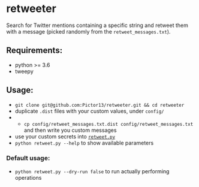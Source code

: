# retweeter

Search for Twitter mentions containing a specific string and retweet them with a message (picked randomly from the ```retweet_messages.txt```).

## Requirements:

- python >= 3.6
- tweepy

## Usage:

- ```git clone git@github.com:Pictor13/retweeter.git && cd retweeter```
- duplicate `.dist` files with your custom values, under ```config/```
- - ```cp config/retweet_messages.txt.dist config/retweet_messages.txt``` and then write you custom messages
- use your custom secrets into [```retweet.py```](blob/master/retweet.py#L10)
- ```python retweet.py --help``` to show available parameters

### Default usage:

- ```python retweet.py --dry-run false``` to run actually performing operations